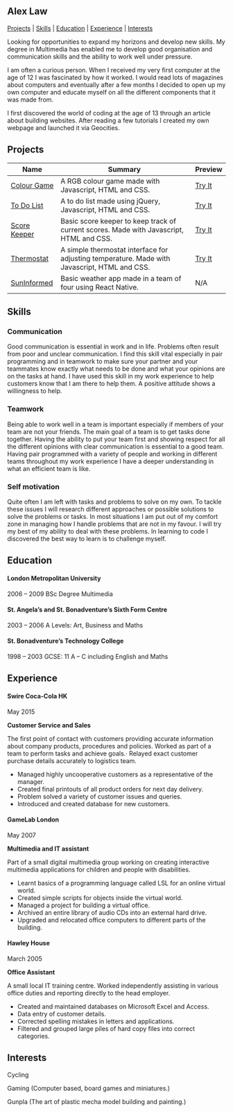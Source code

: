 ## Alex Law
[Projects](#projects) | [Skills](#skills) | [Education](#education) | [Experience](#experience) | [Interests](#interests)

Looking for opportunities to expand my horizons and develop new skills.  My degree in Multimedia has enabled me to develop good organisation and communication skills and the ability to work well under pressure.

I am often a curious person.  When I received my very first computer at the age of 12 I was fascinated by how it worked.  I would read lots of magazines about computers and eventually after a few months I decided to open up my own computer and educate myself on all the different components that it was made from.

I first discovered the world of coding at the age of 13 through an article about building websites.  After reading a few tutorials I created my own webpage and launched it via Geocities.


## Projects

| Name  | Summary | Preview |
| ------------- | ------------- | ------------- |
| [Colour Game](https://github.com/Achlaw/js_colour_game) | A RGB colour game made with Javascript, HTML and CSS.  | [Try It](https://secure-river-48464.herokuapp.com/) |
| [To Do List](https://github.com/Achlaw/js_to_do_list) | A to do list made using jQuery, Javascript, HTML and CSS. | [Try It](http://htmlpreview.github.io/?https://github.com/Achlaw/js_to_do_list/blob/master/index.html) |
| [Score Keeper](https://github.com/Achlaw/js_score_keeper) | Basic score keeper to keep track of current scores.  Made with Javascript, HTML and CSS.  | [Try It](https://still-everglades-88739.herokuapp.com/) |
| [Thermostat](https://github.com/Achlaw/thermostat_js) | A simple thermostat interface for adjusting temperature.  Made with Javascript, HTML and CSS. | [Try It](http://htmlpreview.github.io/?https://github.com/Achlaw/thermostat_js/blob/master/index.html) |
| [SunInformed](https://github.com/JayWebDevCom/Sunny-App) | Basic weather app made in a team of four using React Native. | N/A |

## Skills

### Communication

Good communication is essential in work and in life.  Problems often result from poor and unclear communication.  I find this skill vital especially in pair programming and in teamwork to make sure your partner and your teammates know exactly what needs to be done and what your opinions are on the tasks at hand.  I have used this skill in my work experience to help customers know that I am there to help them.  A positive attitude shows a willingness to help.

### Teamwork

Being able to work well in a team is important especially if members of your team are not your friends.  The main goal of a team is to get tasks done together.  Having the ability to put your team first and showing respect for all the different opinions with clear communication is essential to a good team.  Having pair programmed with a variety of people and working in different teams throughout my work experience I have a deeper understanding in what an efficient team is like.

### Self motivation

Quite often I am left with tasks and problems to solve on my own.  To tackle these issues I will research different approaches or possible solutions to solve the problems or tasks.  In most situations I am put out of my comfort zone in managing how I handle problems that are not in my favour.  I will try my best of my ability to deal with these problems.  In learning to code I discovered the best way to learn is to challenge myself.


## Education

#### London Metropolitan University
2006 – 2009
BSc Degree Multimedia

#### St. Angela’s and St. Bonadventure’s Sixth Form Centre
2003 – 2006
A Levels: Art, Business and Maths

#### St. Bonadventure’s Technology College
1998 – 2003
GCSE: 11 A – C including English and Maths


## Experience
#### Swire Coca-Cola HK
May 2015


**Customer Service and Sales**

The first point of contact with customers providing accurate information about company products, procedures and policies.  Worked as part of a team to perform tasks and achieve goals.·  Relayed exact customer purchase details accurately to logistics team.
-   Managed highly uncooperative customers as a representative of the manager.
-   Created final printouts of all product orders for next day delivery.
-   Problem solved a variety of customer issues and queries.
-   Introduced and created database for new customers.

#### GameLab London
May 2007


**Multimedia and IT assistant**

Part of a small digital multimedia group working on creating interactive multimedia applications for children and people with disabilities.
-   Learnt basics of a programming language called LSL for an online virtual world.
-   Created simple scripts for objects inside the virtual world.
-   Managed a project for building a virtual office.
-   Archived an entire library of audio CDs into an external hard drive.
-   Upgraded and relocated office computers to different parts of the building.

#### Hawley House
March 2005


**Office Assistant**

A small local IT training centre.  Worked independently assisting in various office duties and reporting directly to the head employer.
-   Created and maintained databases on Microsoft Excel and Access.
-   Data entry of customer details.
-   Corrected spelling mistakes in letters and applications.
-   Filtered and grouped large piles of hard copy files into correct categories.

## Interests

Cycling

Gaming (Computer based, board games and miniatures.)

Gunpla (The art of plastic mecha model building and painting.)
